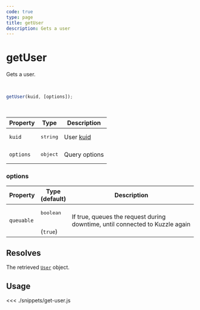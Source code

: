 ```yaml
---
code: true
type: page
title: getUser
description: Gets a user
---
```


# getUser

Gets a user.

<br />

```js
getUser(kuid, [options]);
```

<br />

| Property | Type | Description |
|--- |--- |--- |
| `kuid` | <pre>string</pre> | User [kuid](/core/2/guides/main-concepts/authentication#kuzzle-user-identifier-kuid) |
| `options` | <pre>object</pre> | Query options |

### options

| Property | Type<br />(default) | Description |
| --- | --- | --- |
| `queuable` | <pre>boolean</pre><br />(`true`) | If true, queues the request during downtime, until connected to Kuzzle again |

## Resolves

The retrieved [`User`](sdk/js/6/core-classes/user/introduction) object.

## Usage

<<< ./snippets/get-user.js

